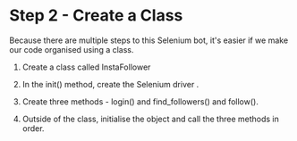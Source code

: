 # Step 2 - Create a Class

Because there are multiple steps to this Selenium bot, it's easier if we make
our code organised using a class.

1. Create a class called InstaFollower

2. In the init() method, create the Selenium driver .

3. Create three methods - login() and find_followers() and follow().

4. Outside of the class, initialise the object and call the three methods in
   order.